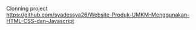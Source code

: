 Clonning project  
https://github.com/syadessya26/Website-Produk-UMKM-Menggunakan-HTML-CSS-dan-Javascript
